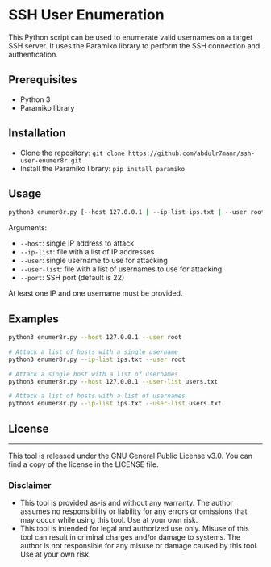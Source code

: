 # SSH User Enumeration

This Python script can be used to enumerate valid usernames on a target SSH server. It uses the Paramiko library to perform the SSH connection and authentication.
## Prerequisites

- Python 3
- Paramiko library

## Installation

- Clone the repository: `git clone https://github.com/abdulr7mann/ssh-user-enumer8r.git`
- Install the Paramiko library: `pip install paramiko`

## Usage
```bash 
python3 enumer8r.py [--host 127.0.0.1 | --ip-list ips.txt | --user root | --user-list users.txt] [--port 22]
```
Arguments:

- `--host`: single IP address to attack
- `--ip-list`: file with a list of IP addresses
- `--user`: single username to use for attacking
- `--user-list`: file with a list of usernames to use for attacking
- `--port`: SSH port (default is 22)

At least one IP and one username must be provided.
## Examples
```bash # Attack a single host with a single username
python3 enumer8r.py --host 127.0.0.1 --user root

# Attack a list of hosts with a single username
python3 enumer8r.py --ip-list ips.txt --user root

# Attack a single host with a list of usernames
python3 enumer8r.py --host 127.0.0.1 --user-list users.txt

# Attack a list of hosts with a list of usernames
python3 enumer8r.py --ip-list ips.txt --user-list users.txt
```


## License
-------
This tool is released under the GNU General Public License v3.0. You can find a copy of the license in the LICENSE file.

### Disclaimer
- This tool is provided as-is and without any warranty. The author assumes no responsibility or liability for any errors or omissions that may occur while using this tool. Use at your own risk.
- This tool is intended for legal and authorized use only. Misuse of this tool can result in criminal charges and/or damage to systems. The author is not responsible for any misuse or damage caused by this tool. Use at your own risk.


